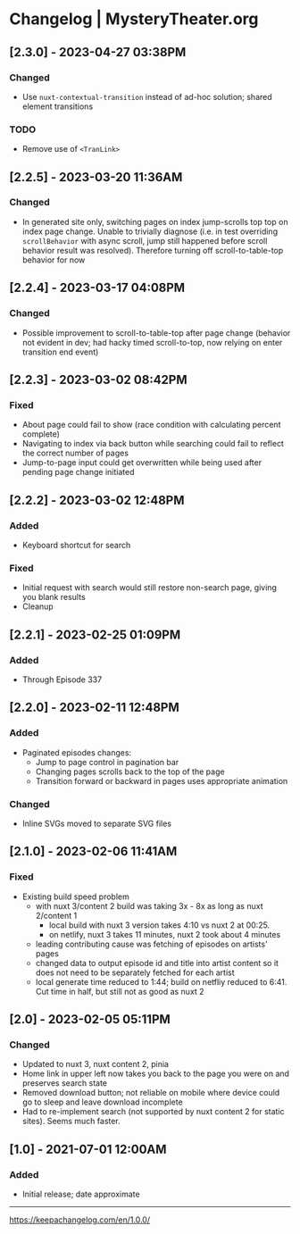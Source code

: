 # Changelog | MysteryTheater.org

## [2.3.0] - 2023-04-27 03:38PM

### Changed

* Use `nuxt-contextual-transition` instead of ad-hoc solution; shared element transitions

### TODO

* Remove use of `<TranLink>`

## [2.2.5] - 2023-03-20 11:36AM

### Changed

* In generated site only, switching pages on index jump-scrolls top top on index page change. Unable to trivially diagnose (i.e. in test overriding `scrollBehavior` with async scroll, jump still happened before scroll behavior result was resolved). Therefore turning off scroll-to-table-top behavior for now

## [2.2.4] - 2023-03-17 04:08PM

### Changed

* Possible improvement to scroll-to-table-top after page change (behavior not evident in dev; had hacky timed scroll-to-top, now relying on enter transition end event)

## [2.2.3] - 2023-03-02 08:42PM

### Fixed

* About page could fail to show (race condition with calculating percent complete)
* Navigating to index via back button while searching could fail to reflect the correct number of pages
* Jump-to-page input could get overwritten while being used after pending page change initiated

## [2.2.2] - 2023-03-02 12:48PM

### Added

* Keyboard shortcut for search

### Fixed

* Initial request with search would still restore non-search page, giving you blank results
* Cleanup

## [2.2.1] - 2023-02-25 01:09PM

### Added

* Through Episode 337

## [2.2.0] - 2023-02-11 12:48PM

### Added

* Paginated episodes changes:
  * Jump to page control in pagination bar
  * Changing pages scrolls back to the top of the page
  * Transition forward or backward in pages uses appropriate animation

### Changed

* Inline SVGs moved to separate SVG files

## [2.1.0] - 2023-02-06 11:41AM

### Fixed

* Existing build speed problem
  * with nuxt 3/content 2 build was taking 3x - 8x as long as nuxt 2/content 1
    * local build with nuxt 3 version takes 4:10 vs nuxt 2 at 00:25.
    * on netlify, nuxt 3 takes 11 minutes, nuxt 2 took about 4 minutes
  * leading contributing cause was fetching of episodes on artists' pages
  * changed data to output episode id and title into artist content so it does not need to be separately fetched for each artist
  * local generate time reduced to 1:44; build on netfliy reduced to 6:41. Cut time in half, but still not as good as nuxt 2

## [2.0] - 2023-02-05 05:11PM

### Changed

* Updated to nuxt 3, nuxt content 2, pinia
* Home link in upper left now takes you back to the page you were on and preserves search state
* Removed download button; not reliable on mobile where device could go to sleep and leave download incomplete
* Had to re-implement search (not supported by nuxt content 2 for static sites). Seems much faster.

## [1.0] - 2021-07-01 12:00AM

### Added

* Initial release; date approximate

---

https://keepachangelog.com/en/1.0.0/
